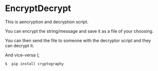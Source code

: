 # EncryptDecrypt
This is aencryption and decryption script.

You can encrypt the string/message and save it as a file of your choosing.

You can then send the file to someone with the decryptor script and they can decrypt it.

And vice-versa (;


```
$  pip install cryptography
```
